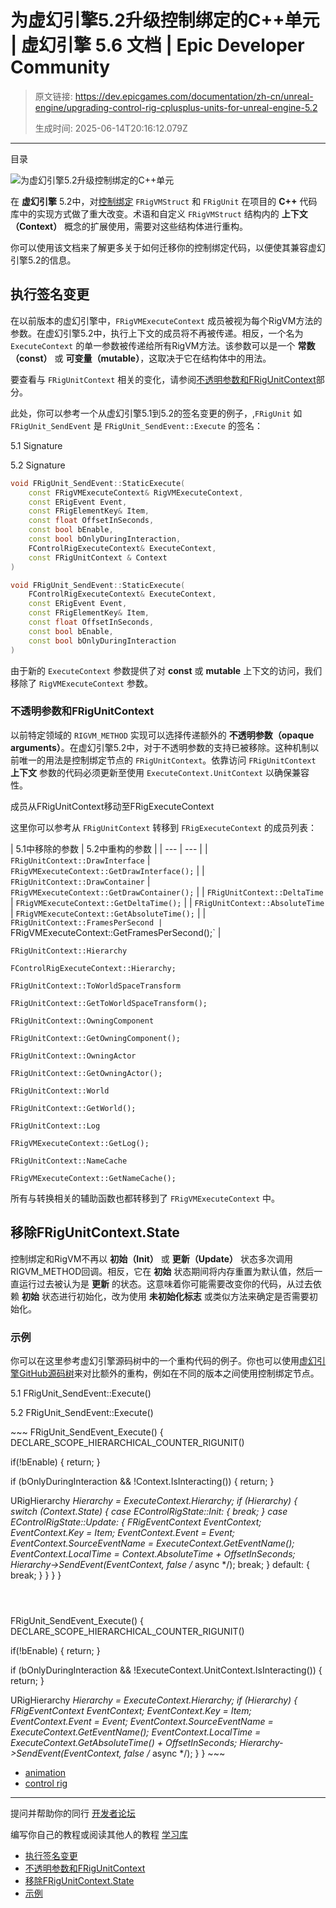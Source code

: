 # 为虚幻引擎5.2升级控制绑定的C++单元 | 虚幻引擎 5.6 文档 | Epic Developer Community

> 原文链接: https://dev.epicgames.com/documentation/zh-cn/unreal-engine/upgrading-control-rig-cplusplus-units-for-unreal-engine-5.2
> 
> 生成时间: 2025-06-14T20:16:12.079Z

---

目录

![为虚幻引擎5.2升级控制绑定的C++单元](https://dev.epicgames.com/community/api/documentation/image/4f6fcbb2-be74-4b91-bbd9-7110cd0182de?resizing_type=fill&width=1920&height=335)

在 **虚幻引擎** 5.2中，对[控制绑定](/documentation/zh-cn/unreal-engine/control-rig-in-unreal-engine) `FRigVMStruct` 和 `FRigUnit` 在项目的 **C++** 代码库中的实现方式做了重大改变。术语和自定义 `FRigVMStruct` 结构内的 **上下文（Context）** 概念的扩展使用，需要对这些结构体进行重构。

你可以使用该文档来了解更多关于如何迁移你的控制绑定代码，以便使其兼容虚幻引擎5.2的信息。

## 执行签名变更

在以前版本的虚幻引擎中，`FRigVMExecuteContext` 成员被视为每个RigVM方法的参数。在虚幻引擎5.2中，执行上下文的成员将不再被传递。相反，一个名为 `ExecuteContext` 的单一参数被传递给所有RigVM方法。该参数可以是一个 **常数（const）** 或 **可变量（mutable）**，这取决于它在结构体中的用法。

要查看与 `FRigUnitContext` 相关的变化，请参阅[不透明参数和FRigUnitContext](/documentation/zh-cn/unreal-engine/upgrading-control-rig-cplusplus-units-for-unreal-engine-5.2#opaqueargumentsandfrigunitcontext)部分。

此处，你可以参考一个从虚幻引擎5.1到5.2的签名变更的例子，,`FRigUnit` 如 `FRigUnit_SendEvent` 是 `FRigUnit_SendEvent::Execute` 的签名：

5.1 Signature

5.2 Signature

```cpp
void FRigUnit_SendEvent::StaticExecute(
	const FRigVMExecuteContext& RigVMExecuteContext,
	const ERigEvent Event,
	const FRigElementKey& Item,
	const float OffsetInSeconds,
	const bool bEnable,
	const bool bOnlyDuringInteraction,
	FControlRigExecuteContext& ExecuteContext,
	const FRigUnitContext & Context
)
```

```cpp
void FRigUnit_SendEvent::StaticExecute(
	FControlRigExecuteContext& ExecuteContext,
	const ERigEvent Event,
	const FRigElementKey& Item,
	const float OffsetInSeconds,
	const bool bEnable,
	const bool bOnlyDuringInteraction
)
```

由于新的 `ExecuteContext` 参数提供了对 **const** 或 **mutable** 上下文的访问，我们移除了 `RigVMExecuteContext` 参数。

### 不透明参数和FRigUnitContext

以前特定领域的 `RIGVM_METHOD` 实现可以选择传递额外的 **不透明参数（opaque arguments）**。在虚幻引擎5.2中，对于不透明参数的支持已被移除。这种机制以前唯一的用法是控制绑定节点的 `FRigUnitContext`。依靠访问 `FRigUnitContext` **上下文** 参数的代码必须更新至使用 `ExecuteContext.UnitContext` 以确保兼容性。

成员从FRigUnitContext移动至FRigExecuteContext

这里你可以参考从 `FRigUnitContext` 转移到 `FRigExecuteContext` 的成员列表：

| 5.1中移除的参数 | 5.2中重构的参数 | | --- | --- | | `FRigUnitContext::DrawInterface` | `FRigVMExecuteContext::GetDrawInterface();` | | `FRigUnitContext::DrawContainer` | `FRigVMExecuteContext::GetDrawContainer();` | | `FRigUnitContext::DeltaTime` | `FRigVMExecuteContext::GetDeltaTime();` | | `FRigUnitContext::AbsoluteTime` | `FRigVMExecuteContext::GetAbsoluteTime();` | | `FRigUnitContext::FramesPerSecond |` FRigVMExecuteContext::GetFramesPerSecond();\` |

`FRigUnitContext::Hierarchy`

`FControlRigExecuteContext::Hierarchy;`

`FRigUnitContext::ToWorldSpaceTransform`

`FRigUnitContext::GetToWorldSpaceTransform();`

`FRigUnitContext::OwningComponent`

`FRigUnitContext::GetOwningComponent();`

`FRigUnitContext::OwningActor`

`FRigUnitContext::GetOwningActor();`

`FRigUnitContext::World`

`FRigUnitContext::GetWorld();`

`FRigUnitContext::Log`

`FRigVMExecuteContext::GetLog();`

`FRigUnitContext::NameCache`

`FRigVMExecuteContext::GetNameCache();`

所有与转换相关的辅助函数也都转移到了 `FRigVMExecuteContext` 中。

## 移除FRigUnitContext.State

控制绑定和RigVM不再以 **初始（Init）** 或 **更新（Update）** 状态多次调用RIGVM\_METHOD回调。相反，它在 **初始** 状态期间将内存重置为默认值，然后一直运行过去被认为是 **更新** 的状态。这意味着你可能需要改变你的代码，从过去依赖 **初始** 状态进行初始化，改为使用 **未初始化标志** 或类似方法来确定是否需要初始化。

### 示例

你可以在这里参考虚幻引擎源码树中的一个重构代码的例子。你也可以使用[虚幻引擎GitHub源码树](https://www.unrealengine.com/en-US/ue-on-github)来对比额外的重构，例如在不同的版本之间使用控制绑定节点。

5.1 FRigUnit\_SendEvent::Execute()

5.2 FRigUnit\_SendEvent::Execute()

\~~~ FRigUnit\_SendEvent\_Execute() { DECLARE\_SCOPE\_HIERARCHICAL\_COUNTER\_RIGUNIT()

if(!bEnable) { return; }

if (bOnlyDuringInteraction && !Context.IsInteracting()) { return; }

URigHierarchy *Hierarchy = ExecuteContext.Hierarchy; if (Hierarchy) { switch (Context.State) { case EControlRigState::Init: { break; } case EControlRigState::Update: { FRigEventContext EventContext; EventContext.Key = Item; EventContext.Event = Event; EventContext.SourceEventName = ExecuteContext.GetEventName(); EventContext.LocalTime = Context.AbsoluteTime + OffsetInSeconds; Hierarchy->SendEvent(EventContext, false /* async \*/); break; } default: { break; } } } }

```cpp




```

FRigUnit\_SendEvent\_Execute() { DECLARE\_SCOPE\_HIERARCHICAL\_COUNTER\_RIGUNIT()

if(!bEnable) { return; }

if (bOnlyDuringInteraction && !ExecuteContext.UnitContext.IsInteracting()) { return; }

URigHierarchy *Hierarchy = ExecuteContext.Hierarchy; if (Hierarchy) { FRigEventContext EventContext; EventContext.Key = Item; EventContext.Event = Event; EventContext.SourceEventName = ExecuteContext.GetEventName(); EventContext.LocalTime = ExecuteContext.GetAbsoluteTime() + OffsetInSeconds; Hierarchy->SendEvent(EventContext, false /* async \*/); } } ~~~

-   [animation](https://dev.epicgames.com/community/search?query=animation)
-   [control rig](https://dev.epicgames.com/community/search?query=control%20rig)

* * *

提问并帮助你的同行 [开发者论坛](https://forums.unrealengine.com/categories?tag=unreal-engine)

编写你自己的教程或阅读其他人的教程 [学习库](https://dev.epicgames.com/community/unreal-engine/learning)

-   [执行签名变更](/documentation/zh-cn/unreal-engine/upgrading-control-rig-cplusplus-units-for-unreal-engine-5.2#%E6%89%A7%E8%A1%8C%E7%AD%BE%E5%90%8D%E5%8F%98%E6%9B%B4)
-   [不透明参数和FRigUnitContext](/documentation/zh-cn/unreal-engine/upgrading-control-rig-cplusplus-units-for-unreal-engine-5.2#%E4%B8%8D%E9%80%8F%E6%98%8E%E5%8F%82%E6%95%B0%E5%92%8Cfrigunitcontext)
-   [移除FRigUnitContext.State](/documentation/zh-cn/unreal-engine/upgrading-control-rig-cplusplus-units-for-unreal-engine-5.2#%E7%A7%BB%E9%99%A4frigunitcontextstate)
-   [示例](/documentation/zh-cn/unreal-engine/upgrading-control-rig-cplusplus-units-for-unreal-engine-5.2#%E7%A4%BA%E4%BE%8B)